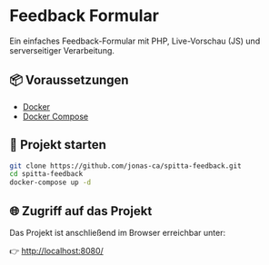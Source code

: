 # Feedback Formular

Ein einfaches Feedback-Formular mit PHP, Live-Vorschau (JS) und serverseitiger Verarbeitung.

## 📦 Voraussetzungen

- [Docker](https://www.docker.com/)
- [Docker Compose](https://docs.docker.com/compose/)

## 🚀 Projekt starten

```bash
git clone https://github.com/jonas-ca/spitta-feedback.git
cd spitta-feedback
docker-compose up -d
```

## 🌐 Zugriff auf das Projekt

Das Projekt ist anschließend im Browser erreichbar unter:

👉 [http://localhost:8080/](http://localhost:8080/)